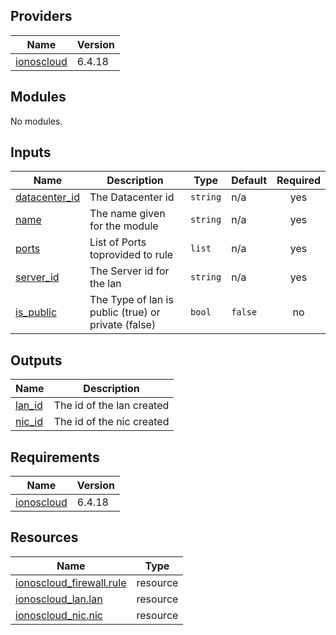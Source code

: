 <!-- BEGIN_TF_DOCS -->

## Providers

| Name | Version |
|------|---------|
| <a name="provider_ionoscloud"></a> [ionoscloud](#provider\_ionoscloud) | 6.4.18 |
## Modules

No modules.
## Inputs

| Name | Description | Type | Default | Required |
|------|-------------|------|---------|:--------:|
| <a name="input_datacenter_id"></a> [datacenter\_id](#input\_datacenter\_id) | The Datacenter id | `string` | n/a | yes |
| <a name="input_name"></a> [name](#input\_name) | The name given for the module | `string` | n/a | yes |
| <a name="input_ports"></a> [ports](#input\_ports) | List of Ports toprovided to rule | `list` | n/a | yes |
| <a name="input_server_id"></a> [server\_id](#input\_server\_id) | The Server id for the lan | `string` | n/a | yes |
| <a name="input_is_public"></a> [is\_public](#input\_is\_public) | The Type of lan is public (true) or private (false) | `bool` | `false` | no |
## Outputs

| Name | Description |
|------|-------------|
| <a name="output_lan_id"></a> [lan\_id](#output\_lan\_id) | The id of the lan created |
| <a name="output_nic_id"></a> [nic\_id](#output\_nic\_id) | The id of the nic created |
## Requirements

| Name | Version |
|------|---------|
| <a name="requirement_ionoscloud"></a> [ionoscloud](#requirement\_ionoscloud) | 6.4.18 |
## Resources

| Name | Type |
|------|------|
| [ionoscloud_firewall.rule](https://registry.terraform.io/providers/ionos-cloud/ionoscloud/6.4.18/docs/resources/firewall) | resource |
| [ionoscloud_lan.lan](https://registry.terraform.io/providers/ionos-cloud/ionoscloud/6.4.18/docs/resources/lan) | resource |
| [ionoscloud_nic.nic](https://registry.terraform.io/providers/ionos-cloud/ionoscloud/6.4.18/docs/resources/nic) | resource |
<!-- END_TF_DOCS -->
